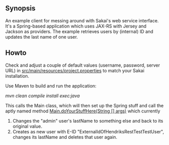 ## Synopsis

An example client for messing around with Sakai's web service interface.
It's a Spring-based application which uses JAX-RS with Jersey and Jackson as providers.
The example retrieves users by (internal) ID and updates the last name of one user.

## Howto

Check and adjust a couple of default values (username, password, server URL) in 
[src/main/resources/project.properties](src/main/resources/project.properties)
to match your Sakai installation.

Use Maven to build and run the application:

*mvn clean compile install exec:java*

This calls the Main class, which will then set up the Spring stuff and call the aptly named method
[Main.doYourStuffHere(String [] args)](src/main/java/net/stellers/sakai/resttest/Main.java)
which currently 

1. Changes the "admin" user's lastName to something else and back to its original value.
2. Creates as new user with E-ID "ExternalIdOfHendriksRestTestTestUser", changes its lastName and deletes that user again.

